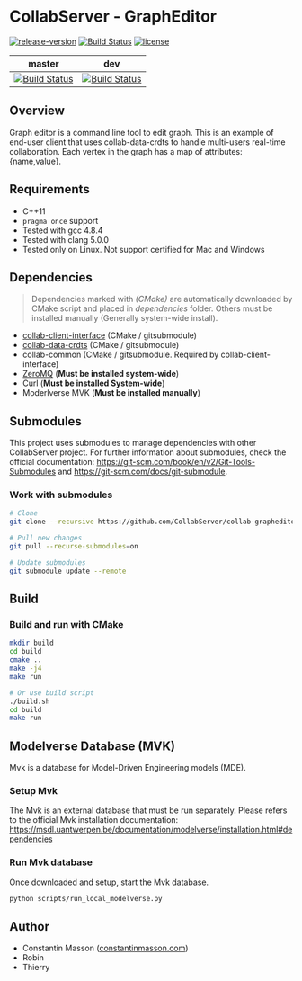 # CollabServer - GraphEditor

[![release-version](https://img.shields.io/badge/release-no--release-red.svg)]()
[![Build Status](https://travis-ci.org/CollabServer/collab-grapheditor.svg?branch=master)](https://travis-ci.org/CollabServer/collab-grapheditor)
[![license](https://img.shields.io/badge/license-LGPLv3.0-blue.svg)](https://github.com/CollabServer/collab-grapheditor/blob/dev/LICENSE.txt)

| master | dev |
| :-----: | :----: |
| [![Build Status](https://travis-ci.org/CollabServer/collab-grapheditor.svg?branch=master)](https://travis-ci.org/CollabServer/collab-grapheditor) | [![Build Status](https://travis-ci.org/CollabServer/collab-grapheditor.svg?branch=dev)](https://travis-ci.org/CollabServer/collab-grapheditor) |


## Overview
Graph editor is a command line tool to edit graph.
This is an example of end-user client that uses collab-data-crdts to
handle multi-users real-time collaboration.
Each vertex in the graph has a map of attributes: {name,value}.


## Requirements
- C++11
- `pragma once` support
- Tested with gcc 4.8.4
- Tested with clang 5.0.0
- Tested only on Linux. Not support certified for Mac and Windows


## Dependencies
> Dependencies marked with *(CMake)* are automatically downloaded by CMake
> script and placed in *dependencies* folder.
> Others must be installed manually (Generally system-wide install).
- [collab-client-interface](https://github.com/CollabServer/collab-client-interface.git) (CMake / gitsubmodule)
- [collab-data-crdts](https://github.com/CollabServer/collab-data-crdts.git) (CMake / gitsubmodule)
- collab-common (CMake / gitsubmodule. Required by collab-client-interface)
- [ZeroMQ](http://zeromq.org/) (**Must be installed system-wide**)
- Curl (**Must be installed System-wide**)
- Moderlverse MVK (**Must be installed manually**)


## Submodules
This project uses submodules to manage dependencies with other CollabServer
project. For further information about submodules,
check the official documentation:
https://git-scm.com/book/en/v2/Git-Tools-Submodules and
https://git-scm.com/docs/git-submodule.

### Work with submodules
```bash
# Clone
git clone --recursive https://github.com/CollabServer/collab-grapheditor.git

# Pull new changes
git pull --recurse-submodules=on

# Update submodules
git submodule update --remote
```


## Build
### Build and run with CMake
```bash
mkdir build
cd build
cmake ..
make -j4
make run

# Or use build script
./build.sh
cd build
make run
```


## Modelverse Database (MVK)
Mvk is a database for Model-Driven Engineering models (MDE).

### Setup Mvk
The Mvk is an external database that must be run separately.
Please refers to the official Mvk installation documentation:
https://msdl.uantwerpen.be/documentation/modelverse/installation.html#dependencies

### Run Mvk database
Once downloaded and setup, start the Mvk database.
```bash
python scripts/run_local_modelverse.py
```


## Author
- Constantin Masson ([constantinmasson.com](http://constantinmasson.com/))
- Robin
- Thierry

